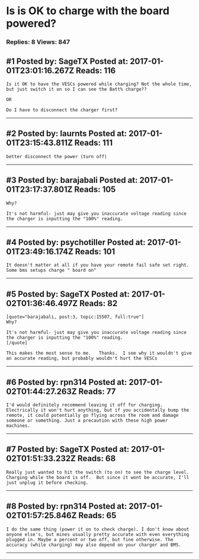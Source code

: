 # Is is OK to charge with the board powered?

### Replies: 8 Views: 847

## \#1 Posted by: SageTX Posted at: 2017-01-01T23:01:16.267Z Reads: 116

```
Is it OK to have the VESCs powered while charging? Not the whole time, but just switch it on so I can see the Batt% charge??  

OR

Do I have to disconnect the charger first?
```

---
## \#2 Posted by: laurnts Posted at: 2017-01-01T23:15:43.811Z Reads: 111

```
better disconnect the power (turn off)
```

---
## \#3 Posted by: barajabali Posted at: 2017-01-01T23:17:37.801Z Reads: 105

```
Why? 

It's not harmful- just may give you inaccurate voltage reading since the charger is inputting the "100%" reading.
```

---
## \#4 Posted by: psychotiller Posted at: 2017-01-01T23:49:16.174Z Reads: 101

```
It doesn't matter at all if you have your remote fail safe set right. Some bms setups charge " board on"
```

---
## \#5 Posted by: SageTX Posted at: 2017-01-02T01:36:46.497Z Reads: 82

```
[quote="barajabali, post:3, topic:15507, full:true"]
Why? 

It's not harmful- just may give you inaccurate voltage reading since the charger is inputting the "100%" reading.
[/quote]

This makes the most sense to me.   Thanks.  I see why it wouldn't give an accurate reading, but probably wouldn't hurt the VESCs
```

---
## \#6 Posted by: rpn314 Posted at: 2017-01-02T01:44:27.263Z Reads: 77

```
I'd would definitely recommend leaving it off for charging. Electrically it won't hurt anything, but if you accidentally bump the remote, it could potentially go flying across the room and damage someone or something. Just a precaution with these high power machines.
```

---
## \#7 Posted by: SageTX Posted at: 2017-01-02T01:51:33.232Z Reads: 68

```
Really just wanted to hit the switch (to on) to see the charge level. Charging while the board is off.  But since it wont be accurate, I'll just unplug it before checking.
```

---
## \#8 Posted by: rpn314 Posted at: 2017-01-02T01:57:25.846Z Reads: 65

```
I do the same thing (power it on to check charge). I don't know about anyone else's, but mines usually pretty accurate with even everything plugged in. Maybe a percent or two off, but fine otherwise. The accuracy (while charging) may also depend on your charger and BMS.
```

---
